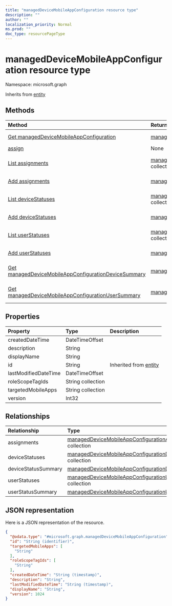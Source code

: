 ```yaml
---
title: "managedDeviceMobileAppConfiguration resource type"
description: ""
author: ""
localization_priority: Normal
ms.prod: ""
doc_type: resourcePageType
---
```


# managedDeviceMobileAppConfiguration resource type


Namespace: microsoft.graph




Inherits from [entity](../resources/entity.md)

## Methods
|Method|Return Type|Description|
|:---|:---|:---|
|[Get managedDeviceMobileAppConfiguration](../api/manageddevicemobileappconfiguration-get.md)|[managedDeviceMobileAppConfiguration](../resources/manageddevicemobileappconfiguration.md)|Read properties and relationships of the [managedDeviceMobileAppConfiguration](../resources/manageddevicemobileappconfiguration.md) object.|
|[assign](../api/manageddevicemobileappconfiguration-assign.md)|None||
|[List assignments](../api/manageddevicemobileappconfiguration-list-assignments.md)|[managedDeviceMobileAppConfigurationAssignment](../resources/manageddevicemobileappconfigurationassignment.md) collection|Get the managedDeviceMobileAppConfigurationAssignments from the assignments navigation property.|
|[Add assignments](../api/manageddevicemobileappconfiguration-post-assignments.md)|[managedDeviceMobileAppConfigurationAssignment](../resources/manageddevicemobileappconfigurationassignment.md)|Add assignments by posting to the assignments collection.|
|[List deviceStatuses](../api/manageddevicemobileappconfiguration-list-devicestatuses.md)|[managedDeviceMobileAppConfigurationDeviceStatus](../resources/manageddevicemobileappconfigurationdevicestatus.md) collection|Get the managedDeviceMobileAppConfigurationDeviceStatuses from the deviceStatuses navigation property.|
|[Add deviceStatuses](../api/manageddevicemobileappconfiguration-post-devicestatuses.md)|[managedDeviceMobileAppConfigurationDeviceStatus](../resources/manageddevicemobileappconfigurationdevicestatus.md)|Add deviceStatuses by posting to the deviceStatuses collection.|
|[List userStatuses](../api/manageddevicemobileappconfiguration-list-userstatuses.md)|[managedDeviceMobileAppConfigurationUserStatus](../resources/manageddevicemobileappconfigurationuserstatus.md) collection|Get the managedDeviceMobileAppConfigurationUserStatuses from the userStatuses navigation property.|
|[Add userStatuses](../api/manageddevicemobileappconfiguration-post-userstatuses.md)|[managedDeviceMobileAppConfigurationUserStatus](../resources/manageddevicemobileappconfigurationuserstatus.md)|Add userStatuses by posting to the userStatuses collection.|
|[Get managedDeviceMobileAppConfigurationDeviceSummary](../api/manageddevicemobileappconfigurationdevicesummary-get.md)|[managedDeviceMobileAppConfigurationDeviceSummary](../resources/manageddevicemobileappconfigurationdevicesummary.md)|Read properties and relationships of the [managedDeviceMobileAppConfigurationDeviceSummary](../resources/manageddevicemobileappconfigurationdevicesummary.md) object.|
|[Get managedDeviceMobileAppConfigurationUserSummary](../api/manageddevicemobileappconfigurationusersummary-get.md)|[managedDeviceMobileAppConfigurationUserSummary](../resources/manageddevicemobileappconfigurationusersummary.md)|Read properties and relationships of the [managedDeviceMobileAppConfigurationUserSummary](../resources/manageddevicemobileappconfigurationusersummary.md) object.|

## Properties
|Property|Type|Description|
|:---|:---|:---|
|createdDateTime|DateTimeOffset||
|description|String||
|displayName|String||
|id|String| Inherited from [entity](../resources/entity.md)|
|lastModifiedDateTime|DateTimeOffset||
|roleScopeTagIds|String collection||
|targetedMobileApps|String collection||
|version|Int32||

## Relationships
|Relationship|Type|Description|
|:---|:---|:---|
|assignments|[managedDeviceMobileAppConfigurationAssignment](../resources/manageddevicemobileappconfigurationassignment.md) collection||
|deviceStatuses|[managedDeviceMobileAppConfigurationDeviceStatus](../resources/manageddevicemobileappconfigurationdevicestatus.md) collection||
|deviceStatusSummary|[managedDeviceMobileAppConfigurationDeviceSummary](../resources/manageddevicemobileappconfigurationdevicesummary.md)||
|userStatuses|[managedDeviceMobileAppConfigurationUserStatus](../resources/manageddevicemobileappconfigurationuserstatus.md) collection||
|userStatusSummary|[managedDeviceMobileAppConfigurationUserSummary](../resources/manageddevicemobileappconfigurationusersummary.md)||

## JSON representation
Here is a JSON representation of the resource.
<!-- {
  "blockType": "resource",
  "keyProperty": "id",
  "@odata.type": "microsoft.graph.managedDeviceMobileAppConfiguration",
  "baseType": "microsoft.graph.entity",
  "openType": false
}
-->
``` json
{
  "@odata.type": "#microsoft.graph.managedDeviceMobileAppConfiguration",
  "id": "String (identifier)",
  "targetedMobileApps": [
    "String"
  ],
  "roleScopeTagIds": [
    "String"
  ],
  "createdDateTime": "String (timestamp)",
  "description": "String",
  "lastModifiedDateTime": "String (timestamp)",
  "displayName": "String",
  "version": 1024
}
```

